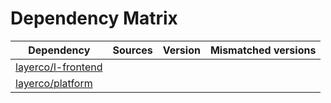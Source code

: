 # Dependency Matrix

Dependency | Sources | Version | Mismatched versions
---------- | ------- | ------- | -------------------
[layerco/l-frontend](https://github.com/layerco/l-frontend.git) |  | []() | 
[layerco/platform](https://github.com/layerco/platform.git) |  | []() | 
